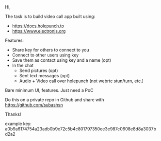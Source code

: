 Hi,

The task is to build video call app built using:
- https://docs.holepunch.to
- https://www.electronjs.org

Features:
- Share key for others to connect to you
- Connect to other users using key
- Save them as contact using key and a name (opt)
- In the chat
  - Send pictures (opt)
  - Sent text messages (opt)
  - Audio + Video call over holepunch (not webrtc stun/turn, etc.)

Bare minimum UI, features. Just need a PoC

Do this on a private repo in Github and share with https://github.com/subashsn

Thanks!

example key: a0b9a6174754a23adb0b9e72c5b4c801797350ee3e987c0608e8d8a3037bd2a2